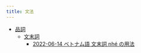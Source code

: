 ```yaml
---
title: 文法
---
```



- [品詞](./品詞/index.md)
    - [文末詞](./品詞/文末詞/index.md)
        - [2022-06-14 ベトナム語 文末詞 nhé の用法](./../../../../d/2022/06/14/ベトナム語_文末詞_nhé_の用法.md)




